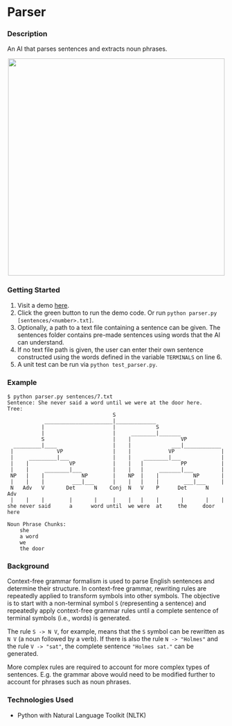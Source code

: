 # Parser

### Description

An AI that parses sentences and extracts noun phrases.

<p align="center">
  <img width="500" src="https://user-images.githubusercontent.com/74436899/146602265-1d2477ae-95bd-4b29-a5dc-94cb400ebe21.png">
</p>

### Getting Started
1. Visit a demo [here](https://replit.com/@DanielTsiang/parser#README.md).
2. Click the green button to run the demo code. Or run ```python parser.py [sentences/<number>.txt]```.
3. Optionally, a path to a text file containing a sentence can be given. The sentences folder contains pre-made sentences using words that the AI can understand.
4. If no text file path is given, the user can enter their own sentence constructed using the words defined in the variable ```TERMINALS``` on line 6.
5. A unit test can be run via ```python test_parser.py```.

### Example
```
$ python parser.py sentences/7.txt
Sentence: She never said a word until we were at the door here.
Tree:
                                  S                                     
            ______________________|_____________                         
           |                      |             S                       
           |                      |     ________|_______                 
           S                      |    |                VP              
  _________|____                  |    |             ___|____________    
 |              VP                |    |            VP               |  
 |     _________|___              |    |    ________|___             |   
 |    |             VP            |    |   |            PP           |  
 |    |     ________|___          |    |   |     _______|___         |   
 NP   |    |            NP        |    NP  |    |           NP       |  
 |    |    |         ___|___      |    |   |    |        ___|___     |   
 N   Adv   V       Det      N    Conj  N   V    P      Det      N   Adv 
 |    |    |        |       |     |    |   |    |       |       |    |   
she never said      a      word until  we were  at     the     door here

Noun Phrase Chunks:
    she
    a word
    we
    the door
```

### Background
Context-free grammar formalism is used to parse English sentences and determine their structure. In context-free grammar, rewriting rules are repeatedly applied to transform symbols into other symbols. The objective is to start with a non-terminal symbol ```S``` (representing a sentence) and repeatedly apply context-free grammar rules until a complete sentence of terminal symbols (i.e., words) is generated. 

The rule ```S -> N V```, for example, means that the ```S``` symbol can be rewritten as ```N V``` (a noun followed by a verb). If there is also the rule ```N -> "Holmes"``` and the rule ```V -> "sat"```, the complete sentence ```"Holmes sat."``` can be generated.

More complex rules are required to account for more complex types of sentences. E.g. the grammar above would need to be modified further to account for phrases such as noun phrases.

### Technologies Used
* Python with Natural Language Toolkit (NLTK)